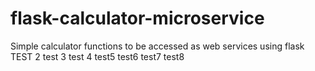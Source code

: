 # flask-calculator-microservice
Simple calculator functions to be accessed as web services using flask TEST 2 test 3 test 4 test5 test6 test7 test8

